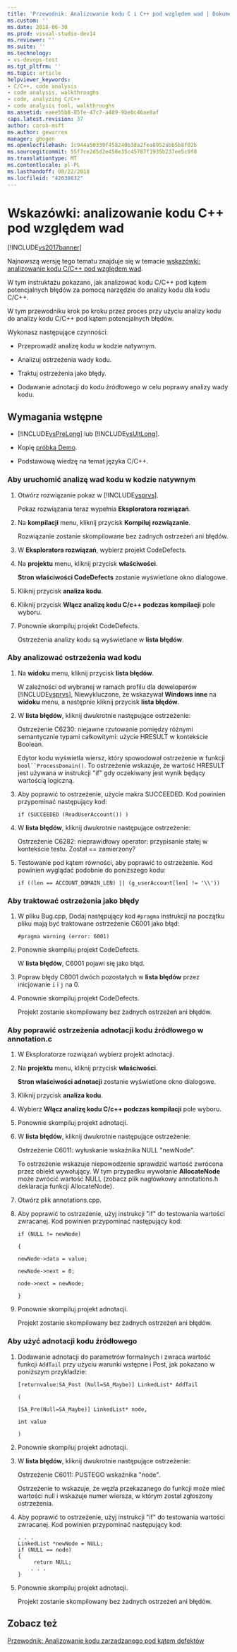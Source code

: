 ```yaml
---
title: 'Przewodnik: Analizowanie kodu C i C++ pod względem wad | Dokumentacja firmy Microsoft'
ms.custom: ''
ms.date: 2018-06-30
ms.prod: visual-studio-dev14
ms.reviewer: ''
ms.suite: ''
ms.technology:
- vs-devops-test
ms.tgt_pltfrm: ''
ms.topic: article
helpviewer_keywords:
- C/C++, code analysis
- code analysis, walkthroughs
- code, analyzing C/C++
- code analysis tool, walkthroughs
ms.assetid: eaee55b8-85fe-47c7-a489-9be0c46ae8af
caps.latest.revision: 37
author: corob-msft
ms.author: gewarren
manager: ghogen
ms.openlocfilehash: 1c944a50330f458240b3da2fea8952abb5b8f02b
ms.sourcegitcommit: 55f7ce2d5d2e458e35c45787f1935b237ee5c9f8
ms.translationtype: MT
ms.contentlocale: pl-PL
ms.lasthandoff: 08/22/2018
ms.locfileid: "42630832"
---
```

# <a name="walkthrough-analyzing-cc-code-for-defects"></a>Wskazówki: analizowanie kodu C++ pod względem wad
[!INCLUDE[vs2017banner](../includes/vs2017banner.md)]

Najnowszą wersję tego tematu znajduje się w temacie [wskazówki: analizowanie kodu C/C++ pod względem wad](https://docs.microsoft.com/visualstudio/code-quality/walkthrough-analyzing-c-cpp-code-for-defects).  
  
W tym instruktażu pokazano, jak analizować kodu C/C++ pod kątem potencjalnych błędów za pomocą narzędzie do analizy kodu dla kodu C/C++.  
  
 W tym przewodniku krok po kroku przez proces przy użyciu analizy kodu do analizy kodu C/C++ pod kątem potencjalnych błędów.  
  
 Wykonasz następujące czynności:  
  
-   Przeprowadź analizę kodu w kodzie natywnym.  
  
-   Analizuj ostrzeżenia wady kodu.  
  
-   Traktuj ostrzeżenia jako błędy.  
  
-   Dodawanie adnotacji do kodu źródłowego w celu poprawy analizy wady kodu.  
  
## <a name="prerequisites"></a>Wymagania wstępne  
  
-   [!INCLUDE[vsPreLong](../includes/vsprelong-md.md)] lub [!INCLUDE[vsUltLong](../includes/vsultlong-md.md)].  
  
-   Kopię [próbka Demo](../code-quality/demo-sample.md).  
  
-   Podstawową wiedzę na temat języka C/C++.  
  
### <a name="to-run-code-defect-analysis-on-native-code"></a>Aby uruchomić analizę wad kodu w kodzie natywnym  
  
1.  Otwórz rozwiązanie pokaz w [!INCLUDE[vsprvs](../includes/vsprvs-md.md)].  
  
     Pokaz rozwiązania teraz wypełnia **Eksploratora rozwiązań**.  
  
2.  Na **kompilacji** menu, kliknij przycisk **Kompiluj rozwiązanie**.  
  
     Rozwiązanie zostanie skompilowane bez żadnych ostrzeżeń ani błędów.  
  
3.  W **Eksploratora rozwiązań**, wybierz projekt CodeDefects.  
  
4.  Na **projektu** menu, kliknij przycisk **właściwości**.  
  
     **Stron właściwości CodeDefects** zostanie wyświetlone okno dialogowe.  
  
5.  Kliknij przycisk **analiza kodu**.  
  
6.  Kliknij przycisk **Włącz analizę kodu C/c++ podczas kompilacji** pole wyboru.  
  
7.  Ponownie skompiluj projekt CodeDefects.  
  
     Ostrzeżenia analizy kodu są wyświetlane w **lista błędów**.  
  
### <a name="to-analyze-code-defect-warnings"></a>Aby analizować ostrzeżenia wad kodu  
  
1.  Na **widoku** menu, kliknij przycisk **lista błędów**.  
  
     W zależności od wybranej w ramach profilu dla deweloperów [!INCLUDE[vsprvs](../includes/vsprvs-md.md)], Niewykluczone, że wskazywał **Windows inne** na **widoku** menu, a następnie kliknij przycisk **lista błędów**.  
  
2.  W **lista błędów**, kliknij dwukrotnie następujące ostrzeżenie:  
  
     Ostrzeżenie C6230: niejawne rzutowanie pomiędzy różnymi semantycznie typami całkowitymi: użycie HRESULT w kontekście Boolean.  
  
     Edytor kodu wyświetla wiersz, który spowodował ostrzeżenie w funkcji `bool``ProcessDomain()`. To ostrzeżenie wskazuje, że wartość HRESULT jest używana w instrukcji "if" gdy oczekiwany jest wynik będący wartością logiczną.  
  
3.  Aby poprawić to ostrzeżenie, użycie makra SUCCEEDED. Kod powinien przypominać następujący kod:  
  
    ```  
    if (SUCCEEDED (ReadUserAccount()) )  
    ```  
  
4.  W **lista błędów**, kliknij dwukrotnie następujące ostrzeżenie:  
  
     Ostrzeżenie C6282: nieprawidłowy operator: przypisanie stałej w kontekście testu. Został == zamierzony?  
  
5.  Testowanie pod kątem równości, aby poprawić to ostrzeżenie. Kod powinien wyglądać podobnie do poniższego kodu:  
  
    ```  
    if ((len == ACCOUNT_DOMAIN_LEN) || (g_userAccount[len] != '\\'))  
    ```  
  
### <a name="to-treat-warning-as-an-error"></a>Aby traktować ostrzeżenia jako błędy  
  
1.  W pliku Bug.cpp, Dodaj następujący kod `#pragma` instrukcji na początku pliku mają być traktowane ostrzeżenie C6001 jako błąd:  
  
    ```  
    #pragma warning (error: 6001)  
    ```  
  
2.  Ponownie skompiluj projekt CodeDefects.  
  
     W **lista błędów**, C6001 pojawi się jako błąd.  
  
3.  Popraw błędy C6001 dwóch pozostałych w **lista błędów** przez inicjowanie `i` i `j` na 0.  
  
4.  Ponownie skompiluj projekt CodeDefects.  
  
     Projekt zostanie skompilowany bez żadnych ostrzeżeń ani błędów.  
  
### <a name="to-correct-the-source-code-annotation-warnings-in-annotationc"></a>Aby poprawić ostrzeżenia adnotacji kodu źródłowego w annotation.c  
  
1.  W Eksploratorze rozwiązań wybierz projekt adnotacji.  
  
2.  Na **projektu** menu, kliknij przycisk **właściwości**.  
  
     **Stron właściwości adnotacji** zostanie wyświetlone okno dialogowe.  
  
3.  Kliknij przycisk **analiza kodu**.  
  
4.  Wybierz **Włącz analizę kodu C/c++ podczas kompilacji** pole wyboru.  
  
5.  Ponownie skompiluj projekt adnotacji.  
  
6.  W **lista błędów**, kliknij dwukrotnie następujące ostrzeżenie:  
  
     Ostrzeżenie C6011: wyłuskanie wskaźnika NULL "newNode".  
  
     To ostrzeżenie wskazuje niepowodzenie sprawdzić wartość zwrócona przez obiekt wywołujący. W tym przypadku wywołanie **AllocateNode** może zwrócić wartość NULL (zobacz plik nagłówkowy annotations.h deklaracja funkcji AllocateNode).  
  
7.  Otwórz plik annotations.cpp.  
  
8.  Aby poprawić to ostrzeżenie, użyj instrukcji "if" do testowania wartości zwracanej. Kod powinien przypominać następujący kod:  
  
     `if (NULL != newNode)`  
  
     `{`  
  
     `newNode->data = value;`  
  
     `newNode->next = 0;`  
  
     `node->next = newNode;`  
  
     `}`  
  
9. Ponownie skompiluj projekt adnotacji.  
  
     Projekt zostanie skompilowany bez żadnych ostrzeżeń ani błędów.  
  
### <a name="to-use-source-code-annotation"></a>Aby użyć adnotacji kodu źródłowego  
  
1.  Dodawanie adnotacji do parametrów formalnych i zwraca wartość funkcji `AddTail` przy użyciu warunki wstępne i Post, jak pokazano w poniższym przykładzie:  
  
     `[returnvalue:SA_Post (Null=SA_Maybe)] LinkedList* AddTail`  
  
     `(`  
  
     `[SA_Pre(Null=SA_Maybe)] LinkedList* node,`  
  
     `int value`  
  
     `)`  
  
2.  Ponownie skompiluj projekt adnotacji.  
  
3.  W **lista błędów**, kliknij dwukrotnie następujące ostrzeżenie:  
  
     Ostrzeżenie C6011: PUSTEGO wskaźnika "node".  
  
     Ostrzeżenie to wskazuje, że węzła przekazanego do funkcji może mieć wartości null i wskazuje numer wiersza, w którym został zgłoszony ostrzeżenia.  
  
4.  Aby poprawić to ostrzeżenie, użyj instrukcji "if" do testowania wartości zwracanej. Kod powinien przypominać następujący kod:  
  
    ```  
    . . .  
    LinkedList *newNode = NULL;   
    if (NULL == node)  
    {  
         return NULL;  
        . . .  
    }  
    ```  
  
5.  Ponownie skompiluj projekt adnotacji.  
  
     Projekt zostanie skompilowany bez żadnych ostrzeżeń ani błędów.  
  
## <a name="see-also"></a>Zobacz też  
 [Przewodnik: Analizowanie kodu zarządzanego pod kątem defektów](../code-quality/walkthrough-analyzing-managed-code-for-code-defects.md)



